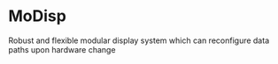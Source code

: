 # MoDisp
Robust and flexible modular display system which can reconfigure data paths upon hardware change
